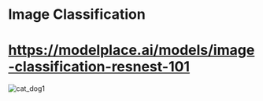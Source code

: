 # Image Classification

# https://modelplace.ai/models/image-classification-resnest-101


![cat_dog1](https://user-images.githubusercontent.com/54794815/171534337-6eaaa645-7cbf-4b3a-8bf6-46c1460dff29.jpg)
